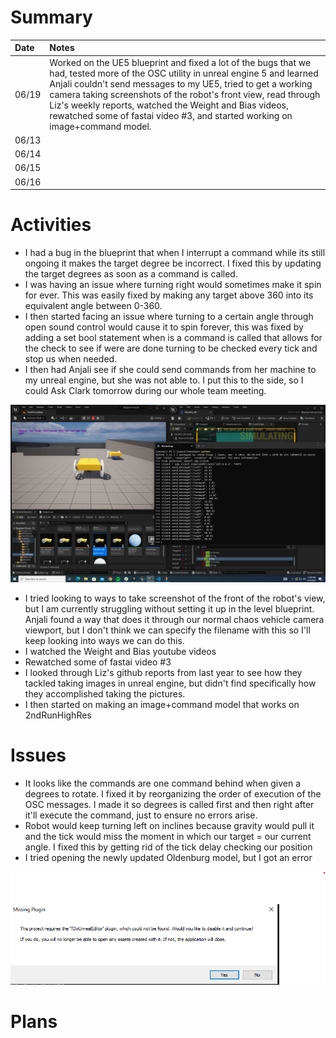 # Summary

| Date  | Notes
| :---- | :----
| 06/19 | Worked on the UE5 blueprint and fixed a lot of the bugs that we had, tested more of the OSC utility in unreal engine 5 and learned Anjali couldn't send messages to my UE5, tried to get a working camera taking screenshots of the robot's front view, read through Liz's weekly reports, watched the Weight and Bias videos, rewatched some of fastai video #3, and started working on image+command model.
| 06/13 | 
| 06/14 | 
| 06/15 | 
| 06/16 | 

# Activities
- I had a bug in the blueprint that when I interrupt a command while its still ongoing it makes the target degree be incorrect. I fixed this by updating the target degrees as soon as a command is called.
- I was having an issue where turning right would sometimes make it spin for ever. This was easily fixed by making any target above 360 into its equivalent angle between 0-360.
- I then started facing an issue where turning to a certain angle through open sound control would cause it to spin forever, this was fixed by adding a set bool statement when is a command is called that allows for the check to see if were are done turning to be checked every tick and stop us when needed.
- I then had Anjali see if she could send commands from her machine to my unreal engine, but she was not able to. I put this to the side, so I could Ask Clark tomorrow during our whole team meeting.

![Error](Assets/6-25-2023/1.png)

- I tried looking to ways to take screenshot of the front of the robot's view, but I am currently struggling without setting it up in the level blueprint. Anjali found a way that does it through our normal chaos vehicle camera viewport, but I don't think we can specify the filename with this so I'll keep looking into ways we can do this.
- I watched the Weight and Bias youtube videos
- Rewatched some of fastai video #3 
- I looked through Liz's github reports from last year to see how they tackled taking images in unreal engine, but didn't find specifically how they accomplished taking the pictures.
- I then started on making an image+command model that works on 2ndRunHighRes
# Issues

- It looks like the commands are one command behind when given a degrees to rotate. I fixed it by reorganizing the order of execution of the OSC messages. I made it so degrees is called first and then right after it'll execute the command, just to ensure no errors arise.
- Robot would keep turning left on inclines because gravity would pull it and the tick would miss the moment in which our target = our current angle. I fixed this by getting rid of the tick delay checking our position
- I tried opening the newly updated Oldenburg model, but I got an error

![Error](Assets/6-25-2023/2.png)

# Plans


